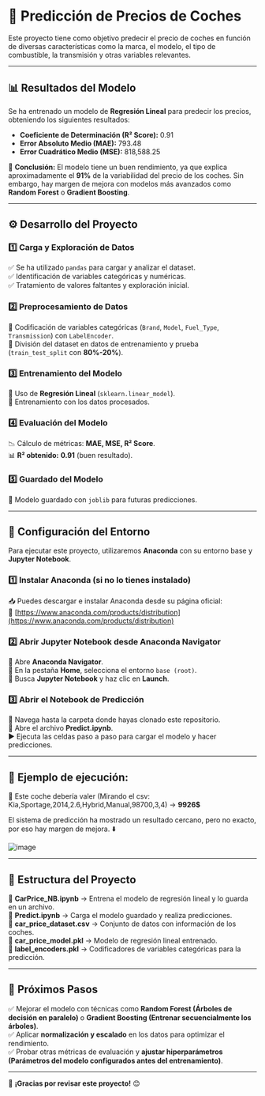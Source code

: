 # 🚗 Predicción de Precios de Coches  

Este proyecto tiene como objetivo predecir el precio de coches en función de diversas características como la marca, el modelo, el tipo de combustible, la transmisión y otras variables relevantes.  

---  

## 📊 Resultados del Modelo  

Se ha entrenado un modelo de **Regresión Lineal** para predecir los precios, obteniendo los siguientes resultados:  

- **Coeficiente de Determinación (R² Score):** 0.91
- **Error Absoluto Medio (MAE):** 793.48  
- **Error Cuadrático Medio (MSE):** 818,588.25  

📌 **Conclusión:** El modelo tiene un buen rendimiento, ya que explica aproximadamente el **91%** de la variabilidad del precio de los coches. Sin embargo, hay margen de mejora con modelos más avanzados como **Random Forest** o **Gradient Boosting**.  

---  

## ⚙️ Desarrollo del Proyecto  

### 1️⃣ Carga y Exploración de Datos  
✅ Se ha utilizado `pandas` para cargar y analizar el dataset.  
✅ Identificación de variables categóricas y numéricas.  
✅ Tratamiento de valores faltantes y exploración inicial.  

### 2️⃣ Preprocesamiento de Datos  
🔹 Codificación de variables categóricas (`Brand`, `Model`, `Fuel_Type`, `Transmission`) con `LabelEncoder`.  
🔹 División del dataset en datos de entrenamiento y prueba (`train_test_split` con **80%-20%**).  

### 3️⃣ Entrenamiento del Modelo  
🔹 Uso de **Regresión Lineal** (`sklearn.linear_model`).  
🔹 Entrenamiento con los datos procesados.  

### 4️⃣ Evaluación del Modelo  
📉 Cálculo de métricas: **MAE, MSE, R² Score**.  
📊 **R² obtenido:** **0.91** (buen resultado).  

### 5️⃣ Guardado del Modelo  
💾 Modelo guardado con `joblib` para futuras predicciones.  

---  

## 🔧 Configuración del Entorno  

Para ejecutar este proyecto, utilizaremos **Anaconda** con su entorno base y **Jupyter Notebook**.  

### 1️⃣ Instalar Anaconda (si no lo tienes instalado)  
📥 Puedes descargar e instalar Anaconda desde su página oficial:  
🔗 [https://www.anaconda.com/products/distribution](https://www.anaconda.com/products/distribution)  

### 2️⃣ Abrir Jupyter Notebook desde Anaconda Navigator  
🔹 Abre **Anaconda Navigator**.  
🔹 En la pestaña **Home**, selecciona el entorno `base (root)`.  
🔹 Busca **Jupyter Notebook** y haz clic en **Launch**.  

### 3️⃣ Abrir el Notebook de Predicción  
📂 Navega hasta la carpeta donde hayas clonado este repositorio.  
📜 Abre el archivo **Predict.ipynb**.  
▶️ Ejecuta las celdas paso a paso para cargar el modelo y hacer predicciones.  

---  

## 📘 Ejemplo de ejecución:

💸 Este coche debería valer (Mirando el csv: Kia,Sportage,2014,2.6,Hybrid,Manual,98700,3,4) -> **9926$**

El sistema de predicción ha mostrado un resultado cercano, pero no exacto, por eso hay margen de mejora. ⬇️

![image](https://github.com/user-attachments/assets/e7c6b710-205c-4c5c-9137-daeddff063f9)

---

## 📂 Estructura del Proyecto

📜 **CarPrice_NB.ipynb** → Entrena el modelo de regresión lineal y lo guarda en un archivo.  
📜 **Predict.ipynb** → Carga el modelo guardado y realiza predicciones.  
📁 **car_price_dataset.csv** → Conjunto de datos con información de los coches.  
📁 **car_price_model.pkl** → Modelo de regresión lineal entrenado.  
📁 **label_encoders.pkl** → Codificadores de variables categóricas para la predicción.  

---

## 🚀 Próximos Pasos

✅ Mejorar el modelo con técnicas como **Random Forest (Árboles de decisión en paralelo)** o **Gradient Boosting (Entrenar secuencialmente los árboles)**.  
✅ Aplicar **normalización y escalado** en los datos para optimizar el rendimiento.  
✅ Probar otras métricas de evaluación y **ajustar hiperparámetros (Parámetros del modelo configurados antes del entrenamiento)**.  

---

🎉 **¡Gracias por revisar este proyecto!** 😊
